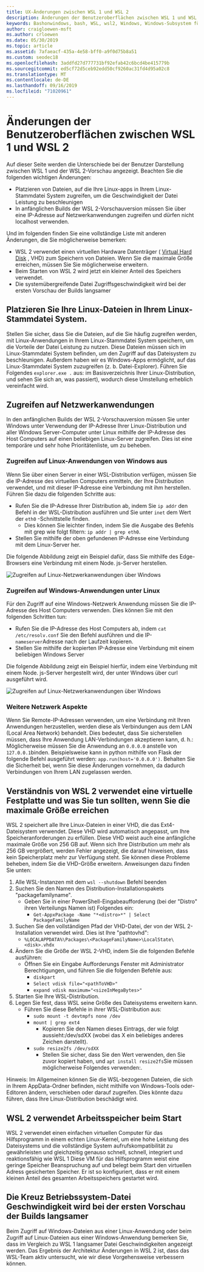 ```yaml
---
title: UX-Änderungen zwischen WSL 1 und WSL 2
description: Änderungen der Benutzeroberflächen zwischen WSL 1 und WSL 2
keywords: Bashonwindows, bash, WSL, wsl2, Windows, Windows-Subsystem für Linux, windowssubsystem, Ubuntu, Debian, SuSE, Windows 10
author: craigloewen-msft
ms.author: crloewen
ms.date: 05/30/2019
ms.topic: article
ms.assetid: 7afaeacf-435a-4e58-bff0-a9f0d75b8a51
ms.custom: seodec18
ms.openlocfilehash: 3addfd27d777731bf92efab42c6bcd4be415779b
ms.sourcegitcommit: ed5cf72d5ceb92edd50cf9260ac31fd4d95a02c8
ms.translationtype: MT
ms.contentlocale: de-DE
ms.lasthandoff: 09/16/2019
ms.locfileid: "71020961"
---
```

# <a name="user-experience-changes-between-wsl-1-and-wsl-2"></a>Änderungen der Benutzeroberflächen zwischen WSL 1 und WSL 2

Auf dieser Seite werden die Unterschiede bei der Benutzer Darstellung zwischen WSL 1 und der WSL 2-Vorschau angezeigt. Beachten Sie die folgenden wichtigen Änderungen:

- Platzieren von Dateien, auf die Ihre Linux-apps in Ihrem Linux-Stammdatei System zugreifen, um die Geschwindigkeit der Datei Leistung zu beschleunigen
- In anfänglichen Builds der WSL 2-Vorschauversion müssen Sie über eine IP-Adresse auf Netzwerkanwendungen zugreifen und dürfen nicht localhost verwenden.

Und im folgenden finden Sie eine vollständige Liste mit anderen Änderungen, die Sie möglicherweise bemerken:

- WSL 2 verwendet einen virtuellen Hardware Datenträger ( [Virtual Hard Disk](https://en.wikipedia.org/wiki/VHD_(file_format)) , VHD) zum Speichern von Dateien. Wenn Sie die maximale Größe erreichen, müssen Sie Sie möglicherweise erweitern.
- Beim Starten von WSL 2 wird jetzt ein kleiner Anteil des Speichers verwendet.
- Die systemübergreifende Datei Zugriffsgeschwindigkeit wird bei der ersten Vorschau der Builds langsamer

## <a name="place-your-linux-files-in-your-linux-root-file-system"></a>Platzieren Sie Ihre Linux-Dateien in Ihrem Linux-Stammdatei System.
Stellen Sie sicher, dass Sie die Dateien, auf die Sie häufig zugreifen werden, mit Linux-Anwendungen in Ihrem Linux-Stammdatei System speichern, um die Vorteile der Datei Leistung zu nutzen. Diese Dateien müssen sich im Linux-Stammdatei System befinden, um den Zugriff auf das Dateisystem zu beschleunigen. Außerdem haben wir es Windows-Apps ermöglicht, auf das Linux-Stammdatei System zuzugreifen (z. b. Datei-Explorer). Führen Sie Folgendes `explorer.exe .` aus: im Basisverzeichnis Ihrer Linux-Distribution, und sehen Sie sich an, was passiert), wodurch diese Umstellung erheblich vereinfacht wird. 

## <a name="accessing-network-applications"></a>Zugreifen auf Netzwerkanwendungen
In den anfänglichen Builds der WSL 2-Vorschauversion müssen Sie unter Windows unter Verwendung der IP-Adresse Ihrer Linux-Distribution und aller Windows Server-Computer unter Linux mithilfe der IP-Adresse des Host Computers auf einen beliebigen Linux-Server zugreifen. Dies ist eine temporäre und sehr hohe Prioritätenliste, um zu beheben.

### <a name="accessing-linux-applications-from-windows"></a>Zugreifen auf Linux-Anwendungen von Windows aus
Wenn Sie über einen Server in einer WSL-Distribution verfügen, müssen Sie die IP-Adresse des virtuellen Computers ermitteln, der Ihre Distribution verwendet, und mit dieser IP-Adresse eine Verbindung mit ihm herstellen. Führen Sie dazu die folgenden Schritte aus:

- Rufen Sie die IP-Adresse Ihrer Distribution ab, indem Sie `ip addr` den Befehl in der WSL-Distribution ausführen und Sie unter `inet` dem Wert der `eth0` -Schnittstelle finden.
   - Dies können Sie leichter finden, indem Sie die Ausgabe des Befehls mit grep wie folgt filtern: `ip addr | grep eth0`.
- Stellen Sie mithilfe der oben gefundenen IP-Adresse eine Verbindung mit dem Linux-Server her.

Die folgende Abbildung zeigt ein Beispiel dafür, dass Sie mithilfe des Edge-Browsers eine Verbindung mit einem Node. js-Server herstellen.

![Zugreifen auf Linux-Netzwerkanwendungen über Windows](media/wsl2-network-w2l.jpg)

### <a name="accessing-windows-applications-from-linux"></a>Zugreifen auf Windows-Anwendungen unter Linux
Für den Zugriff auf eine Windows-Netzwerk Anwendung müssen Sie die IP-Adresse des Host Computers verwenden. Dies können Sie mit den folgenden Schritten tun:

- Rufen Sie die IP-Adresse des Host Computers ab, indem `cat /etc/resolv.conf` Sie den Befehl ausführen und die IP- `nameserver`Adresse nach der Laufzeit kopieren. 
- Stellen Sie mithilfe der kopierten IP-Adresse eine Verbindung mit einem beliebigen Windows Server

Die folgende Abbildung zeigt ein Beispiel hierfür, indem eine Verbindung mit einem Node. js-Server hergestellt wird, der unter Windows über curl ausgeführt wird. 

![Zugreifen auf Linux-Netzwerkanwendungen über Windows](media/wsl2-network-l2w.png)

### <a name="other-networking-considerations"></a>Weitere Netzwerk Aspekte

Wenn Sie Remote-IP-Adressen verwenden, um eine Verbindung mit Ihren Anwendungen herzustellen, werden diese als Verbindungen aus dem LAN (Local Area Network) behandelt. Dies bedeutet, dass Sie sicherstellen müssen, dass Ihre Anwendung LAN-Verbindungen akzeptieren kann, d. h.: Möglicherweise müssen Sie die Anwendung an `0.0.0.0` anstelle von `127.0.0.1`binden. Beispielsweise kann in python mithilfe von Flask der folgende Befehl ausgeführt werden: `app.run(host='0.0.0.0')`. Behalten Sie die Sicherheit bei, wenn Sie diese Änderungen vornehmen, da dadurch Verbindungen von Ihrem LAN zugelassen werden. 

## <a name="understanding-wsl-2-uses-a-vhd-and-what-to-do-if-you-reach-its-max-size"></a>Verständnis von WSL 2 verwendet eine virtuelle Festplatte und was Sie tun sollten, wenn Sie die maximale Größe erreichen
WSL 2 speichert alle Ihre Linux-Dateien in einer VHD, die das Ext4-Dateisystem verwendet. Diese VHD wird automatisch angepasst, um Ihre Speicheranforderungen zu erfüllen. Diese VHD weist auch eine anfängliche maximale Größe von 256 GB auf. Wenn sich Ihre Distribution um mehr als 256 GB vergrößert, werden Fehler angezeigt, die darauf hinweisen, dass kein Speicherplatz mehr zur Verfügung steht. Sie können diese Probleme beheben, indem Sie die VHD-Größe erweitern. Anweisungen dazu finden Sie unten:

1. Alle WSL-Instanzen mit dem `wsl --shutdown` Befehl beenden
2. Suchen Sie den Namen des Distribution-Installationspakets "packagefamilyname".
   - Geben Sie in einer PowerShell-Eingabeaufforderung (bei der "Distro" ihren Verteilungs Namen ist) Folgendes ein:
      - `Get-AppxPackage -Name "*<distro>*" | Select PackageFamilyName`
3. Suchen Sie den vollständigen Pfad der VHD-Datei, der von der WSL 2-Installation verwendet wird. Dies ist Ihre "pathtovhd":
     - `%LOCALAPPDATA%\Packages\<PackageFamilyName>\LocalState\<disk>.vhdx`
4. Ändern Sie die Größe der WSL 2-VHD, indem Sie die folgenden Befehle ausführen:
   - Öffnen Sie ein Eingabe Aufforderungs Fenster mit Administrator Berechtigungen, und führen Sie die folgenden Befehle aus:
      - `diskpart`
      - `Select vdisk file="<pathToVHD>"`
      - `expand vdisk maximum="<sizeInMegaBytes>"`
5. Starten Sie Ihre WSL-Distribution.
6. Legen Sie fest, dass WSL seine Größe des Dateisystems erweitern kann.
   - Führen Sie diese Befehle in ihrer WSL-Distribution aus:
      - `sudo mount -t devtmpfs none /dev`
      - `mount | grep ext4`
         - Kopieren Sie den Namen dieses Eintrags, der wie folgt aussieht:/dev/sdXX (wobei das X ein beliebiges anderes Zeichen darstellt).
      - `sudo resize2fs /dev/sdXX`
         - Stellen Sie sicher, dass Sie den Wert verwenden, den Sie zuvor kopiert haben, und `apt install resize2fs`Sie müssen möglicherweise Folgendes verwenden:.

Hinweis: Im Allgemeinen können Sie die WSL-bezogenen Dateien, die sich in Ihrem AppData-Ordner befinden, nicht mithilfe von Windows-Tools oder-Editoren ändern, verschieben oder darauf zugreifen. Dies könnte dazu führen, dass Ihre Linux-Distribution beschädigt wird.

## <a name="wsl-2-will-use-some-memory-on-startup"></a>WSL 2 verwendet Arbeitsspeicher beim Start
WSL 2 verwendet einen einfachen virtuellen Computer für das Hilfsprogramm in einem echten Linux-Kernel, um eine hohe Leistung des Dateisystems und die vollständige System aufrufskompatibilität zu gewährleisten und gleichzeitig genauso schnell, schnell, integriert und reaktionsfähig wie WSL 1 Diese VM für das Hilfsprogramm weist eine geringe Speicher Beanspruchung auf und belegt beim Start den virtuellen Adress gesicherten Speicher. Er ist so konfiguriert, dass er mit einem kleinen Anteil des gesamten Arbeitsspeichers gestartet wird.

## <a name="cross-os-file-speed-will-be-slower-in-initial-preview-builds"></a>Die Kreuz Betriebssystem-Datei Geschwindigkeit wird bei der ersten Vorschau der Builds langsamer
Beim Zugriff auf Windows-Dateien aus einer Linux-Anwendung oder beim Zugriff auf Linux-Dateien aus einer Windows-Anwendung bemerken Sie, dass im Vergleich zu WSL 1 langsamer Datei Geschwindigkeiten angezeigt werden. Das Ergebnis der Architektur Änderungen in WSL 2 ist, dass das WSL-Team aktiv untersucht, wie wir diese Vorgehensweise verbessern können.
